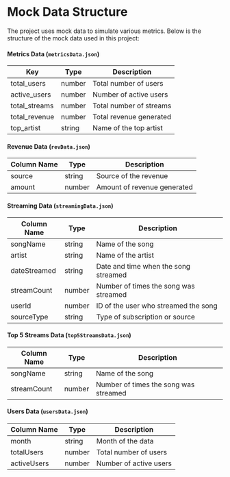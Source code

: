 # Mock Data Structure

The project uses mock data to simulate various metrics. Below is the structure of the mock data used in this project:

#### Metrics Data (`metricsData.json`)

| Key           | Type   | Description             |
| ------------- | ------ | ----------------------- |
| total_users   | number | Total number of users   |
| active_users  | number | Number of active users  |
| total_streams | number | Total number of streams |
| total_revenue | number | Total revenue generated |
| top_artist    | string | Name of the top artist  |

#### Revenue Data (`revData.json`)

| Column Name | Type   | Description                 |
| ----------- | ------ | --------------------------- |
| source      | string | Source of the revenue       |
| amount      | number | Amount of revenue generated |

#### Streaming Data (`streamingData.json`)

| Column Name  | Type   | Description                           |
| ------------ | ------ | ------------------------------------- |
| songName     | string | Name of the song                      |
| artist       | string | Name of the artist                    |
| dateStreamed | string | Date and time when the song streamed  |
| streamCount  | number | Number of times the song was streamed |
| userId       | number | ID of the user who streamed the song  |
| sourceType   | string | Type of subscription or source        |

#### Top 5 Streams Data (`top5StreamsData.json`)

| Column Name | Type   | Description                           |
| ----------- | ------ | ------------------------------------- |
| songName    | string | Name of the song                      |
| streamCount | number | Number of times the song was streamed |

#### Users Data (`usersData.json`)

| Column Name | Type   | Description            |
| ----------- | ------ | ---------------------- |
| month       | string | Month of the data      |
| totalUsers  | number | Total number of users  |
| activeUsers | number | Number of active users |
